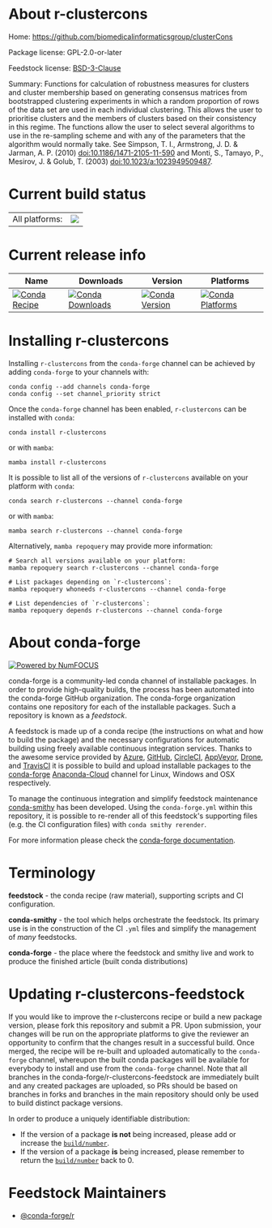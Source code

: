 About r-clustercons
===================

Home: https://github.com/biomedicalinformaticsgroup/clusterCons

Package license: GPL-2.0-or-later

Feedstock license: [BSD-3-Clause](https://github.com/conda-forge/r-clustercons-feedstock/blob/main/LICENSE.txt)

Summary: Functions for calculation of robustness measures for clusters and cluster membership based on generating consensus matrices from bootstrapped clustering experiments in which a random proportion of rows of the data set are used in each individual clustering. This allows the user to prioritise clusters and the members of clusters based on their consistency in this regime. The functions allow the user to select several algorithms to use in the re-sampling scheme and with any of the parameters that the algorithm would normally take. See Simpson, T. I., Armstrong, J. D. & Jarman, A. P. (2010) <doi:10.1186/1471-2105-11-590> and Monti, S., Tamayo, P., Mesirov, J. & Golub, T. (2003) <doi:10.1023/a:1023949509487>.

Current build status
====================


<table><tr><td>All platforms:</td>
    <td>
      <a href="https://dev.azure.com/conda-forge/feedstock-builds/_build/latest?definitionId=17873&branchName=main">
        <img src="https://dev.azure.com/conda-forge/feedstock-builds/_apis/build/status/r-clustercons-feedstock?branchName=main">
      </a>
    </td>
  </tr>
</table>

Current release info
====================

| Name | Downloads | Version | Platforms |
| --- | --- | --- | --- |
| [![Conda Recipe](https://img.shields.io/badge/recipe-r--clustercons-green.svg)](https://anaconda.org/conda-forge/r-clustercons) | [![Conda Downloads](https://img.shields.io/conda/dn/conda-forge/r-clustercons.svg)](https://anaconda.org/conda-forge/r-clustercons) | [![Conda Version](https://img.shields.io/conda/vn/conda-forge/r-clustercons.svg)](https://anaconda.org/conda-forge/r-clustercons) | [![Conda Platforms](https://img.shields.io/conda/pn/conda-forge/r-clustercons.svg)](https://anaconda.org/conda-forge/r-clustercons) |

Installing r-clustercons
========================

Installing `r-clustercons` from the `conda-forge` channel can be achieved by adding `conda-forge` to your channels with:

```
conda config --add channels conda-forge
conda config --set channel_priority strict
```

Once the `conda-forge` channel has been enabled, `r-clustercons` can be installed with `conda`:

```
conda install r-clustercons
```

or with `mamba`:

```
mamba install r-clustercons
```

It is possible to list all of the versions of `r-clustercons` available on your platform with `conda`:

```
conda search r-clustercons --channel conda-forge
```

or with `mamba`:

```
mamba search r-clustercons --channel conda-forge
```

Alternatively, `mamba repoquery` may provide more information:

```
# Search all versions available on your platform:
mamba repoquery search r-clustercons --channel conda-forge

# List packages depending on `r-clustercons`:
mamba repoquery whoneeds r-clustercons --channel conda-forge

# List dependencies of `r-clustercons`:
mamba repoquery depends r-clustercons --channel conda-forge
```


About conda-forge
=================

[![Powered by
NumFOCUS](https://img.shields.io/badge/powered%20by-NumFOCUS-orange.svg?style=flat&colorA=E1523D&colorB=007D8A)](https://numfocus.org)

conda-forge is a community-led conda channel of installable packages.
In order to provide high-quality builds, the process has been automated into the
conda-forge GitHub organization. The conda-forge organization contains one repository
for each of the installable packages. Such a repository is known as a *feedstock*.

A feedstock is made up of a conda recipe (the instructions on what and how to build
the package) and the necessary configurations for automatic building using freely
available continuous integration services. Thanks to the awesome service provided by
[Azure](https://azure.microsoft.com/en-us/services/devops/), [GitHub](https://github.com/),
[CircleCI](https://circleci.com/), [AppVeyor](https://www.appveyor.com/),
[Drone](https://cloud.drone.io/welcome), and [TravisCI](https://travis-ci.com/)
it is possible to build and upload installable packages to the
[conda-forge](https://anaconda.org/conda-forge) [Anaconda-Cloud](https://anaconda.org/)
channel for Linux, Windows and OSX respectively.

To manage the continuous integration and simplify feedstock maintenance
[conda-smithy](https://github.com/conda-forge/conda-smithy) has been developed.
Using the ``conda-forge.yml`` within this repository, it is possible to re-render all of
this feedstock's supporting files (e.g. the CI configuration files) with ``conda smithy rerender``.

For more information please check the [conda-forge documentation](https://conda-forge.org/docs/).

Terminology
===========

**feedstock** - the conda recipe (raw material), supporting scripts and CI configuration.

**conda-smithy** - the tool which helps orchestrate the feedstock.
                   Its primary use is in the construction of the CI ``.yml`` files
                   and simplify the management of *many* feedstocks.

**conda-forge** - the place where the feedstock and smithy live and work to
                  produce the finished article (built conda distributions)


Updating r-clustercons-feedstock
================================

If you would like to improve the r-clustercons recipe or build a new
package version, please fork this repository and submit a PR. Upon submission,
your changes will be run on the appropriate platforms to give the reviewer an
opportunity to confirm that the changes result in a successful build. Once
merged, the recipe will be re-built and uploaded automatically to the
`conda-forge` channel, whereupon the built conda packages will be available for
everybody to install and use from the `conda-forge` channel.
Note that all branches in the conda-forge/r-clustercons-feedstock are
immediately built and any created packages are uploaded, so PRs should be based
on branches in forks and branches in the main repository should only be used to
build distinct package versions.

In order to produce a uniquely identifiable distribution:
 * If the version of a package **is not** being increased, please add or increase
   the [``build/number``](https://docs.conda.io/projects/conda-build/en/latest/resources/define-metadata.html#build-number-and-string).
 * If the version of a package **is** being increased, please remember to return
   the [``build/number``](https://docs.conda.io/projects/conda-build/en/latest/resources/define-metadata.html#build-number-and-string)
   back to 0.

Feedstock Maintainers
=====================

* [@conda-forge/r](https://github.com/conda-forge/r/)

